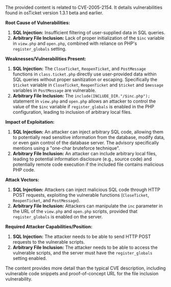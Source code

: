The provided content is related to CVE-2005-2154. It details vulnerabilities found in osTicket version 1.3.1 beta and earlier.

**Root Cause of Vulnerabilities:**
1.  **SQL Injection:** Insufficient filtering of user-supplied data in SQL queries.
2.  **Arbitrary File Inclusion:** Lack of proper initialization of the `$inc` variable in `view.php` and `open.php`, combined with reliance on PHP's `register_globals` setting.

**Weaknesses/Vulnerabilities Present:**
1.  **SQL Injection:** The `CloseTicket`, `ReopenTicket`, and `PostMessage` functions in `class.ticket.php` directly use user-provided data within SQL queries without proper sanitization or escaping. Specifically the `$ticket` variable in `CloseTicket`, `ReopenTicket` and `$ticket` and `$message` variables in `PostMessage` are vulnerable.
2.  **Arbitrary File Inclusion:** The `include(INCLUDE_DIR."/$inc.php");` statement in `view.php` and `open.php` allows an attacker to control the value of the `$inc` variable if `register_globals` is enabled in the PHP configuration, leading to inclusion of arbitrary local files.

**Impact of Exploitation:**
1.  **SQL Injection:** An attacker can inject arbitrary SQL code, allowing them to potentially read sensitive information from the database, modify data, or even gain control of the database server. The advisory specifically mentions using a "one-char bruteforce technique".
2.  **Arbitrary File Inclusion:** An attacker can include arbitrary local files, leading to potential information disclosure (e.g., source code) and potentially remote code execution if the included file contains malicious PHP code.

**Attack Vectors:**
1.  **SQL Injection:** Attackers can inject malicious SQL code through HTTP POST requests, exploiting the vulnerable functions (`CloseTicket`, `ReopenTicket`, and `PostMessage`).
2.  **Arbitrary File Inclusion:** Attackers can manipulate the `inc` parameter in the URL of the `view.php` and `open.php` scripts, provided that `register_globals` is enabled on the server.

**Required Attacker Capabilities/Position:**
1.  **SQL Injection:** The attacker needs to be able to send HTTP POST requests to the vulnerable scripts.
2. **Arbitrary File Inclusion:** The attacker needs to be able to access the vulnerable scripts, and the server must have the `register_globals` setting enabled.

The content provides more detail than the typical CVE description, including vulnerable code snippets and proof-of-concept URL for the file inclusion vulnerability.
